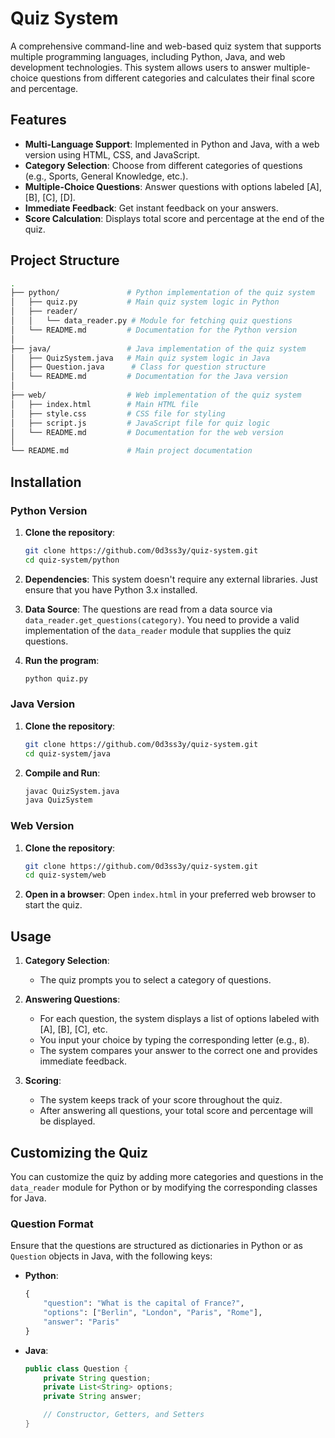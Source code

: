 # Quiz System

A comprehensive command-line and web-based quiz system that supports multiple programming languages, including Python, Java, and web development technologies. This system allows users to answer multiple-choice questions from different categories and calculates their final score and percentage.

## Features
- **Multi-Language Support**: Implemented in Python and Java, with a web version using HTML, CSS, and JavaScript.
- **Category Selection**: Choose from different categories of questions (e.g., Sports, General Knowledge, etc.).
- **Multiple-Choice Questions**: Answer questions with options labeled [A], [B], [C], [D].
- **Immediate Feedback**: Get instant feedback on your answers.
- **Score Calculation**: Displays total score and percentage at the end of the quiz.

## Project Structure

```bash
.
├── python/               # Python implementation of the quiz system
│   ├── quiz.py           # Main quiz system logic in Python
│   ├── reader/
│   │   └── data_reader.py # Module for fetching quiz questions
│   └── README.md         # Documentation for the Python version
│
├── java/                 # Java implementation of the quiz system
│   ├── QuizSystem.java   # Main quiz system logic in Java
│   ├── Question.java      # Class for question structure
│   └── README.md         # Documentation for the Java version
│
├── web/                  # Web implementation of the quiz system
│   ├── index.html        # Main HTML file
│   ├── style.css         # CSS file for styling
│   ├── script.js         # JavaScript file for quiz logic
│   └── README.md         # Documentation for the web version
│
└── README.md             # Main project documentation
```

## Installation

### Python Version

1. **Clone the repository**:
   ```bash
   git clone https://github.com/0d3ss3y/quiz-system.git
   cd quiz-system/python
   ```

2. **Dependencies**:
   This system doesn't require any external libraries. Just ensure that you have Python 3.x installed.

3. **Data Source**:
   The questions are read from a data source via `data_reader.get_questions(category)`. You need to provide a valid implementation of the `data_reader` module that supplies the quiz questions.

4. **Run the program**:
   ```bash
   python quiz.py
   ```

### Java Version

1. **Clone the repository**:
   ```bash
   git clone https://github.com/0d3ss3y/quiz-system.git
   cd quiz-system/java
   ```

2. **Compile and Run**:
   ```bash
   javac QuizSystem.java
   java QuizSystem
   ```

### Web Version

1. **Clone the repository**:
   ```bash
   git clone https://github.com/0d3ss3y/quiz-system.git
   cd quiz-system/web
   ```

2. **Open in a browser**:
   Open `index.html` in your preferred web browser to start the quiz.

## Usage

1. **Category Selection**:
    - The quiz prompts you to select a category of questions.

2. **Answering Questions**:
    - For each question, the system displays a list of options labeled with [A], [B], [C], etc.
    - You input your choice by typing the corresponding letter (e.g., `B`).
    - The system compares your answer to the correct one and provides immediate feedback.

3. **Scoring**:
    - The system keeps track of your score throughout the quiz.
    - After answering all questions, your total score and percentage will be displayed.

## Customizing the Quiz

You can customize the quiz by adding more categories and questions in the `data_reader` module for Python or by modifying the corresponding classes for Java.

### Question Format
Ensure that the questions are structured as dictionaries in Python or as `Question` objects in Java, with the following keys:
- **Python**:
  ```python
  {
      "question": "What is the capital of France?",
      "options": ["Berlin", "London", "Paris", "Rome"],
      "answer": "Paris"
  }
  ```

- **Java**:
  ```java
  public class Question {
      private String question;
      private List<String> options;
      private String answer;

      // Constructor, Getters, and Setters
  }
  ```


